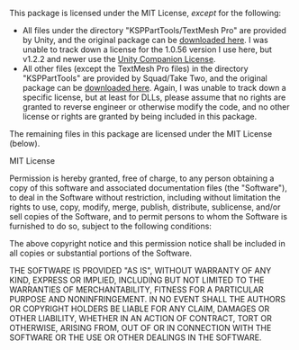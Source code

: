 This package is licensed under the MIT License, *except* for the following:

* All files under the directory "KSPPartTools/TextMesh Pro" are provided by Unity, and the original package can be [downloaded here](https://forum.unity.com/threads/useful-information-download-links.458634/#post-3304434). I was unable to track down a license for the 1.0.56 version I use here, but v1.2.2 and newer use the [Unity Companion License](http://www.unity3d.com/legal/licenses/Unity_Companion_License).
* All other files (except the TextMesh Pro files) in the directory "KSPPartTools" are provided by Squad/Take Two, and the original package can be [downloaded here](https://forum.kerbalspaceprogram.com/index.php?/topic/160487-parttools-updated/). Again, I was unable to track down a specific license, but at least for DLLs, please assume that no rights are granted to reverse engineer or otherwise modify the code, and no other license or rights are granted by being included in this package.

The remaining files in this package are licensed under the MIT License (below).

MIT License

Permission is hereby granted, free of charge, to any person obtaining a copy
of this software and associated documentation files (the "Software"), to deal
in the Software without restriction, including without limitation the rights
to use, copy, modify, merge, publish, distribute, sublicense, and/or sell
copies of the Software, and to permit persons to whom the Software is
furnished to do so, subject to the following conditions:

The above copyright notice and this permission notice shall be included in all
copies or substantial portions of the Software.

THE SOFTWARE IS PROVIDED "AS IS", WITHOUT WARRANTY OF ANY KIND, EXPRESS OR
IMPLIED, INCLUDING BUT NOT LIMITED TO THE WARRANTIES OF MERCHANTABILITY,
FITNESS FOR A PARTICULAR PURPOSE AND NONINFRINGEMENT. IN NO EVENT SHALL THE
AUTHORS OR COPYRIGHT HOLDERS BE LIABLE FOR ANY CLAIM, DAMAGES OR OTHER
LIABILITY, WHETHER IN AN ACTION OF CONTRACT, TORT OR OTHERWISE, ARISING FROM,
OUT OF OR IN CONNECTION WITH THE SOFTWARE OR THE USE OR OTHER DEALINGS IN THE
SOFTWARE.
